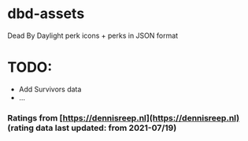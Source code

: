 # dbd-assets
Dead By Daylight perk icons + perks in JSON format

# TODO:
* Add Survivors data
* ...

### Ratings from [https://dennisreep.nl](https://dennisreep.nl) (rating data last updated: from 2021-07/19)
